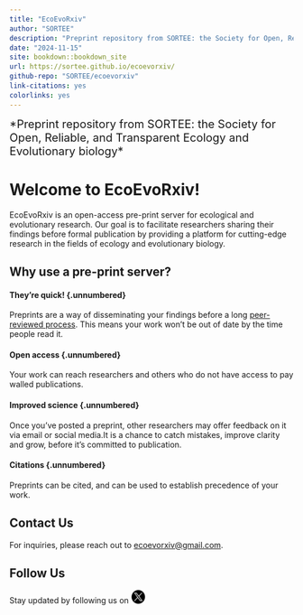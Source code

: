 ```yaml
---
title: "EcoEvoRxiv"
author: "SORTEE"
description: "Preprint repository from SORTEE: the Society for Open, Reliable, and Transparent Ecology and Evolutionary biology"
date: "2024-11-15"
site: bookdown::bookdown_site
url: https://sortee.github.io/ecoevorxiv/
github-repo: "SORTEE/ecoevorxiv"
link-citations: yes
colorlinks: yes
---
```




<summary style=font-size:20px> *Preprint repository from SORTEE: the Society for Open, Reliable, and Transparent Ecology and Evolutionary biology* </summary>

# Welcome to EcoEvoRxiv!

EcoEvoRxiv is an open-access pre-print server for ecological and evolutionary research. Our goal is to facilitate researchers sharing their findings before formal publication by providing a platform for cutting-edge research in the fields of ecology and evolutionary biology.     

## Why use a pre-print server?

#### They’re quick! {.unnumbered}

Preprints are a way of disseminating your findings before a long [peer-reviewed process](https://www.nature.com/articles/530148a). This means your work won’t be out of date by the time people read it. 
  
#### Open access {.unnumbered}

Your work can reach researchers and others who do not have access to pay walled publications.    

#### Improved science {.unnumbered}

Once you’ve posted a preprint, other researchers may offer feedback on it via email or social media.It is a chance to catch mistakes, improve clarity and grow, before it’s committed to publication.   

#### Citations {.unnumbered}

Preprints can be cited, and can be used to establish precedence of your work.   


## Contact Us

For inquiries, please reach out to [ecoevorxiv@gmail.com](ecoevorxiv@gmail.com).  

## Follow Us

Stay updated by following us on [<img src="assets/twitter.png" alt="Twitter" width="25" heigh="25"/>](https://twitter.com/EcoEvoRxiv)  

<script>
title=document.getElementById('header');
title.innerHTML = '<img src="assets/logo.png" alt="Test Image">' + title.innerHTML
</script>

